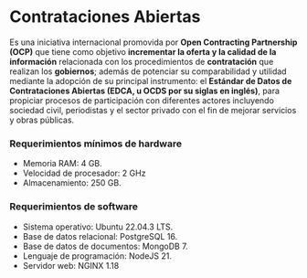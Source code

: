 # **Contrataciones Abiertas**

Es una iniciativa internacional promovida por **Open Contracting Partnership (OCP)** que tiene como objetivo **incrementar la oferta y la calidad de la información** relacionada con los procedimientos de **contratación** que realizan los **gobiernos**; además de potenciar su comparabilidad y utilidad mediante la adopción de su principal instrumento: el **Estándar de Datos de Contrataciones Abiertas (EDCA, u OCDS por su siglas en inglés)**, para propiciar procesos de participación con diferentes actores incluyendo sociedad civil, periodistas y el sector privado con el fin de mejorar servicios y obras públicas.


### Requerimientos mínimos de hardware
- Memoria RAM: 4 GB.
- Velocidad de procesador: 2 GHz
- Almacenamiento: 250 GB.

### Requerimientos de software
- Sistema operativo: Ubuntu 22.04.3 LTS.
- Base de datos relacional: PostgreSQL 16.
- Base de datos de documentos: MongoDB 7.
- Lenguaje de programación: NodeJS 21.
- Servidor web: NGINX 1.18
